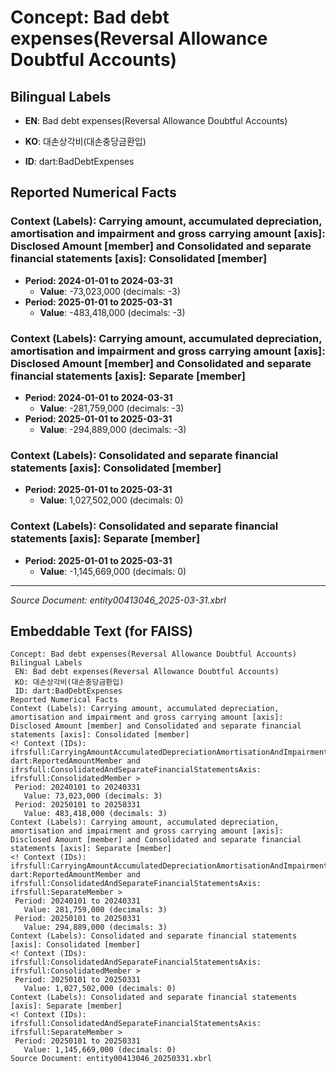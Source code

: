 # Concept: Bad debt expenses(Reversal Allowance Doubtful Accounts)

## Bilingual Labels
- **EN**: Bad debt expenses(Reversal Allowance Doubtful Accounts)
- **KO**: 대손상각비(대손충당금환입)

- **ID**: dart:BadDebtExpenses

## Reported Numerical Facts

### **Context (Labels): Carrying amount, accumulated depreciation, amortisation and impairment and gross carrying amount [axis]: Disclosed Amount [member] and Consolidated and separate financial statements [axis]: Consolidated [member]**
<!-- Context (IDs): ifrs-full:CarryingAmountAccumulatedDepreciationAmortisationAndImpairmentAndGrossCarryingAmountAxis: dart:ReportedAmountMember and ifrs-full:ConsolidatedAndSeparateFinancialStatementsAxis: ifrs-full:ConsolidatedMember -->
- **Period: 2024-01-01 to 2024-03-31**
  - **Value**: -73,023,000 (decimals: -3)
- **Period: 2025-01-01 to 2025-03-31**
  - **Value**: -483,418,000 (decimals: -3)

### **Context (Labels): Carrying amount, accumulated depreciation, amortisation and impairment and gross carrying amount [axis]: Disclosed Amount [member] and Consolidated and separate financial statements [axis]: Separate [member]**
<!-- Context (IDs): ifrs-full:CarryingAmountAccumulatedDepreciationAmortisationAndImpairmentAndGrossCarryingAmountAxis: dart:ReportedAmountMember and ifrs-full:ConsolidatedAndSeparateFinancialStatementsAxis: ifrs-full:SeparateMember -->
- **Period: 2024-01-01 to 2024-03-31**
  - **Value**: -281,759,000 (decimals: -3)
- **Period: 2025-01-01 to 2025-03-31**
  - **Value**: -294,889,000 (decimals: -3)

### **Context (Labels): Consolidated and separate financial statements [axis]: Consolidated [member]**
<!-- Context (IDs): ifrs-full:ConsolidatedAndSeparateFinancialStatementsAxis: ifrs-full:ConsolidatedMember -->
- **Period: 2025-01-01 to 2025-03-31**
  - **Value**: 1,027,502,000 (decimals: 0)

### **Context (Labels): Consolidated and separate financial statements [axis]: Separate [member]**
<!-- Context (IDs): ifrs-full:ConsolidatedAndSeparateFinancialStatementsAxis: ifrs-full:SeparateMember -->
- **Period: 2025-01-01 to 2025-03-31**
  - **Value**: -1,145,669,000 (decimals: 0)

---
*Source Document: entity00413046_2025-03-31.xbrl*
## Embeddable Text (for FAISS)
```text
Concept: Bad debt expenses(Reversal Allowance Doubtful Accounts)
Bilingual Labels
 EN: Bad debt expenses(Reversal Allowance Doubtful Accounts)
 KO: 대손상각비(대손충당금환입)
 ID: dart:BadDebtExpenses
Reported Numerical Facts
Context (Labels): Carrying amount, accumulated depreciation, amortisation and impairment and gross carrying amount [axis]: Disclosed Amount [member] and Consolidated and separate financial statements [axis]: Consolidated [member]
<! Context (IDs): ifrsfull:CarryingAmountAccumulatedDepreciationAmortisationAndImpairmentAndGrossCarryingAmountAxis: dart:ReportedAmountMember and ifrsfull:ConsolidatedAndSeparateFinancialStatementsAxis: ifrsfull:ConsolidatedMember >
 Period: 20240101 to 20240331
   Value: 73,023,000 (decimals: 3)
 Period: 20250101 to 20250331
   Value: 483,418,000 (decimals: 3)
Context (Labels): Carrying amount, accumulated depreciation, amortisation and impairment and gross carrying amount [axis]: Disclosed Amount [member] and Consolidated and separate financial statements [axis]: Separate [member]
<! Context (IDs): ifrsfull:CarryingAmountAccumulatedDepreciationAmortisationAndImpairmentAndGrossCarryingAmountAxis: dart:ReportedAmountMember and ifrsfull:ConsolidatedAndSeparateFinancialStatementsAxis: ifrsfull:SeparateMember >
 Period: 20240101 to 20240331
   Value: 281,759,000 (decimals: 3)
 Period: 20250101 to 20250331
   Value: 294,889,000 (decimals: 3)
Context (Labels): Consolidated and separate financial statements [axis]: Consolidated [member]
<! Context (IDs): ifrsfull:ConsolidatedAndSeparateFinancialStatementsAxis: ifrsfull:ConsolidatedMember >
 Period: 20250101 to 20250331
   Value: 1,027,502,000 (decimals: 0)
Context (Labels): Consolidated and separate financial statements [axis]: Separate [member]
<! Context (IDs): ifrsfull:ConsolidatedAndSeparateFinancialStatementsAxis: ifrsfull:SeparateMember >
 Period: 20250101 to 20250331
   Value: 1,145,669,000 (decimals: 0)
Source Document: entity00413046_20250331.xbrl
```